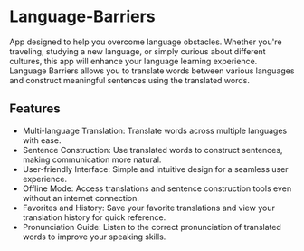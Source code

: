 # Language-Barriers
App designed to help you overcome language obstacles. Whether you're traveling, studying a new language, or simply curious about different cultures, this app will enhance your language learning experience. Language Barriers allows you to translate words between various languages and construct meaningful sentences using the translated words.
## Features
<ul><li>Multi-language Translation: Translate words across multiple languages with ease.
<li>Sentence Construction: Use translated words to construct sentences, making communication more natural.
<li>User-friendly Interface: Simple and intuitive design for a seamless user experience.
<li>Offline Mode: Access translations and sentence construction tools even without an internet connection.
<li>Favorites and History: Save your favorite translations and view your translation history for quick reference.
<li>Pronunciation Guide: Listen to the correct pronunciation of translated words to improve your speaking skills.</li></ul>
